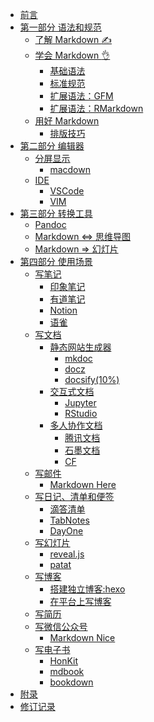 - [前言](前言.md)
- [第一部分 语法和规范](Part1/)
  - [了解 Markdown :writing_hand:](Part1/了解Markdown/)
  - [学会 Markdown :ok_hand:](Part1/学会Markdown/)
    - [基础语法](Part1/学会Markdown/基础语法.md)
    - [标准规范](Part1/学会Markdown/标准规范.md)
    - [扩展语法：GFM](Part1/学会Markdown/扩展语法-GFM.md)
    - [扩展语法：RMarkdown](Part1/学会Markdown/扩展语法-rmarkdown.md)
  - [用好 Markdown](Part1/用好Markdown/)
    - [排版技巧](Part1/用好Markdown/排版技巧.md)
- [第二部分 编辑器](Part2/)
  - [分屏显示]()
    - [macdown]()
  - [IDE]()
    - [VSCode]()
    - [VIM]()
- [第三部分 转换工具](Part3/)
  - [Pandoc]()
  - [ Markdown <=> 思维导图]()
  - [ Markdown => 幻灯片]()
- [第四部分 使用场景](Part4/)
  - [写笔记]()
    - [印象笔记]()
    - [有道笔记]()
    - [Notion]()
    - [语雀]()
  - [写文档]()
    - [静态网站生成器]()
      - [mkdoc]()
      - [docz]()
      - [docsify(10%)](Part4/写文档/静态站点生成器/docsify/docsify.md)
    - [交互式文档]()
      - [Jupyter]()
      - [RStudio]()
    - [多人协作文档]()
      - [腾讯文档]()
      - [石墨文档]()
      - [CF]()
  - [写邮件]()
    - [Markdown Here]()
  - [写日记、清单和便签]()
    - [滴答清单]()
    - [TabNotes]()
    - [DayOne]()
  - [写幻灯片]()
    - [reveal.js]()
    - [patat]()
  - [写博客]()
    - [搭建独立博客:hexo]()
    - [在平台上写博客]()
  - [写简历]()
  - [写微信公众号]()
    - [Markdown Nice]()
  - [写电子书]()
    - [HonKit]()
    - [mdbook]()
    - [bookdown]()
- [附录](附录.md)
- [修订记录](修订记录.md)
